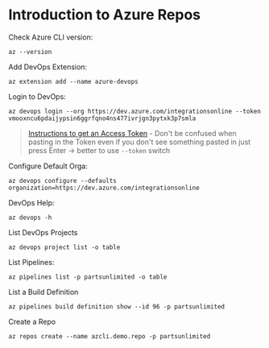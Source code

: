 # Introduction to Azure Repos

Check Azure CLI version:

```
az --version
```

Add DevOps Extension:

```
az extension add --name azure-devops
```

Login to DevOps:

```
az devops login --org https://dev.azure.com/integrationsonline --token vmooxncu6pdaijypsin6ggrfqno4ns477ivrjgn3pytxk3p7smla
```

> [Instructions to get an Access Token](https://docs.microsoft.com/en-us/azure/devops/organizations/accounts/use-personal-access-tokens-to-authenticate?view=azure-devops&tabs=preview-page) - Don't be confused when pasting in the Token even if you don't see something pasted in just press Enter -> better to use `--token` switch

Configure Default Orga:

```
az devops configure --defaults organization=https://dev.azure.com/integrationsonline
```

DevOps Help:

```
az devops -h
```

List DevOps Projects

```
az devops project list -o table
```

List Pipelines:

```
az pipelines list -p partsunlimited -o table
```

List a Build Definition

```
az pipelines build definition show --id 96 -p partsunlimited
```

Create a Repo

```
az repos create --name azcli.demo.repo -p partsunlimited
```
